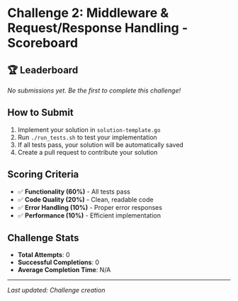 # Challenge 2: Middleware & Request/Response Handling - Scoreboard

## 🏆 Leaderboard

*No submissions yet. Be the first to complete this challenge!*

## How to Submit

1. Implement your solution in `solution-template.go`
2. Run `./run_tests.sh` to test your implementation
3. If all tests pass, your solution will be automatically saved
4. Create a pull request to contribute your solution

## Scoring Criteria

- ✅ **Functionality (60%)** - All tests pass
- ✅ **Code Quality (20%)** - Clean, readable code
- ✅ **Error Handling (10%)** - Proper error responses
- ✅ **Performance (10%)** - Efficient implementation

## Challenge Stats

- **Total Attempts**: 0
- **Successful Completions**: 0
- **Average Completion Time**: N/A

---

*Last updated: Challenge creation*